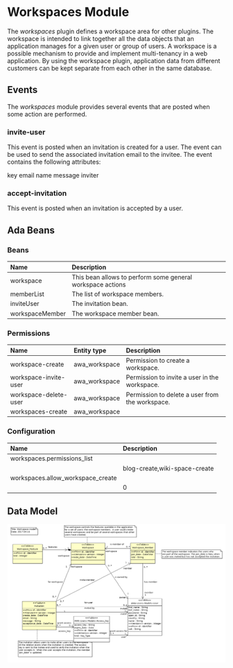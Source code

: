 # Workspaces Module
The *workspaces* plugin defines a workspace area for other plugins.
The workspace is intended to link together all the data objects that an application
manages for a given user or group of users.  A workspace is a possible mechanism
to provide and implement multi-tenancy in a web application.  By using the workspace plugin,
application data from different customers can be kept separate from each other in the
same database.

## Events
The *workspaces* module provides several events that are posted when some action are performed.

### invite-user
This event is posted when an invitation is created for a user.  The event can be used to
send the associated invitation email to the invitee.  The event contains the following
attributes:

key
email
name
message
inviter

### accept-invitation
This event is posted when an invitation is accepted by a user.


## Ada Beans

### Beans

| Name           | Description                                                               |
|:---------------|:--------------------------------------------------------------------------|
|workspace|This bean allows to perform some general workspace actions|
|memberList|The list of workspace members.|
|inviteUser|The invitation bean.|
|workspaceMember|The workspace member bean.|

### Permissions

| Name           | Entity type  | Description                                                |
|:---------------|:-------------|:-----------------------------------------------------------|
|workspace-create|awa_workspace|Permission to create a workspace.|
|workspace-invite-user|awa_workspace|Permission to invite a user in the workspace.|
|workspace-delete-user|awa_workspace|Permission to delete a user from the workspace.|
|workspaces-create|awa_workspace||

### Configuration

| Name                      | Description                                                    |
|:--------------------------|:---------------------------------------------------------------|
|workspaces.permissions_list||
| |blog-create,wiki-space-create|
|workspaces.allow_workspace_create||
| |0|



## Data Model
![](images/awa_workspace_model.png)


